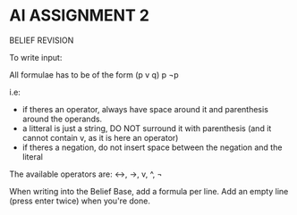 # AI ASSIGNMENT 2
BELIEF REVISION

To write input:

All formulae has to be of the form 
(p v q)
p
¬p

i.e: 
- if theres an operator, always have space around it and parenthesis around the operands.
- a litteral is just a string, DO NOT surround it with parenthesis (and it cannot contain v, as it is here an operator)
- if theres a negation, do not insert space between the negation and the literal

The available operators are:
<->, ->, v, ^, ¬

When writing into the Belief Base, add a formula per line. Add an empty line (press enter twice) when you're done.

